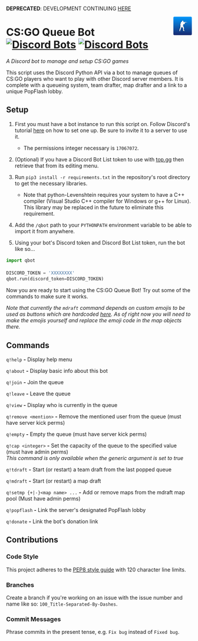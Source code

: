 **DEPRECATED**: DEVELOPMENT CONTINUING [HERE](https://github.com/csgo-league/csgo-league-bot)

<img src="assets/logo/rounded-logo.png" alt="10-Man Queues" align="right" width="50" height="50"/>

# CS:GO Queue Bot &ensp; [![Discord Bots](https://top.gg/api/widget/status/539669626863353868.svg?noavatar=true)](https://top.gg/bot/539669626863353868) [![Discord Bots](https://top.gg/api/widget/servers/539669626863353868.svg?noavatar=true)](https://top.gg/bot/539669626863353868)
*A Discord bot to manage and setup CS:GO games*

This script uses the Discord Python API via a bot to manage queues of CS:GO players who want to play with other Discord server members. It is complete with a queueing system, team drafter, map drafter and a link to a unique PopFlash lobby.


## Setup
1. First you must have a bot instance to run this script on. Follow Discord's tutorial [here](https://discord.onl/2019/03/21/how-to-set-up-a-bot-application/) on how to set one up. Be sure to invite it to a server to use it.

   * The permissions integer necessary is `17067072`.

2. (Optional) If you have a Discord Bot List token to use with [top.gg](https://top.gg/) then retrieve that from its editing menu.

3. Run `pip3 install -r requirements.txt` in the repository's root directory to get the necessary libraries.

    * Note that python-Levenshtein requires your system to have a C++ compiler (Visual Studio C++ compiler for Windows or g++ for Linux). This library may be replaced in the future to eliminate this requirement.

4. Add the `/qbot` path to your `PYTHONPATH` environment variable to be able to import it from anywhere.

5. Using your bot's Discord token and Discord Bot List token, run the bot like so...

```python
import qbot

DISCORD_TOKEN = 'XXXXXXXX'
qbot.run(discord_token=DISCORD_TOKEN)
```

Now you are ready to start using the CS:GO Queue Bot! Try out some of the commands to make sure it works.

*Note that currently the `mdraft` command depends on custom emojis to be used as buttons which are hardcoded [here](https://github.com/cameronshinn/csgo-queue-bot/blob/abb06e1876546bb3948094faa795e90184642882/qbot/cogs/mapdraft.py#L20). As of right now you will need to make the emojis yourself and replace the emoji code in the map objects there.*

## Commands
`q!help` **-** Display help menu<br>

`q!about` **-** Display basic info about this bot<br>

`q!join` **-** Join the queue<br>

`q!leave` **-** Leave the queue<br>

`q!view` **-** Display who is currently in the queue<br>

`q!remove <mention>` **-** Remove the mentioned user from the queue (must have server kick perms)<br>

`q!empty` **-** Empty the queue (must have server kick perms)<br>

`q!cap <integer>` **-** Set the capacity of the queue to the specified value (must have admin perms)<br>
*This command is only available when the generic argument is set to true* 

`q!tdraft` **-** Start (or restart) a team draft from the last popped queue<br>

`q!mdraft` **-** Start (or restart) a map draft<br>

`q!setmp {+|-}<map name> ...` **-** Add or remove maps from the mdraft map pool (Must have admin perms)<br>

`q!popflash` **-** Link the server's designated PopFlash lobby<br>

`q!donate` **-** Link the bot's donation link<br>

## Contributions

### Code Style
This project adheres to the [PEP8 style guide](https://www.python.org/dev/peps/pep-0008/) with 120 character line limits.

### Branches
Create a branch if you're working on an issue with the issue number and name like so: `100_Title-Separated-By-Dashes`.

### Commit Messages
Phrase commits in the present tense, e.g. `Fix bug` instead of `Fixed bug`.

